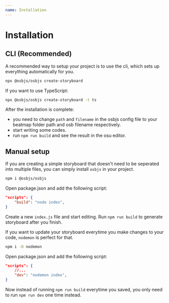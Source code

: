 ```yaml
---
name: Installation
---
```


# Installation
## CLI (Recommended)
A recommended way to setup your project is to use the cli, which sets up everything automatically for you.
```bash
npx @osbjs/osbjs create-storyboard
```

If you want to use TypeScript:
```bash
npx @osbjs/osbjs create-storyboard -t ts
```

After the installation is complete:
- you need to change `path` and `filename` in the osbjs config file to your beatmap folder path and osb filename respectively.
- start writing some codes.
- run `npm run build` and see the result in the osu editor.

## Manual setup
If you are creating a simple storyboard that doesn't need to be seperated into multiple files, you can simply install `osbjs` in your project.
```bash
npm i @osbjs/osbjs
```
Open package.json and add the following script:
```json title="package.json"
"scripts": {
	"build": "node index",
}
```
Create a new `index.js` file and start editing. Run `npm run build` to generate storyboard after you finish.

If you want to update your storyboard everytime you make changes to your code, `nodemon` is perfect for that.
```bash
npm i -D nodemon
```
Open package.json and add the following script:
```json title="package.json"
"scripts": {
	//...
	"dev": "nodemon index",
}
```
Now instead of running `npm run build` everytime you saved, you only need to run `npm run dev` one time instead. 
